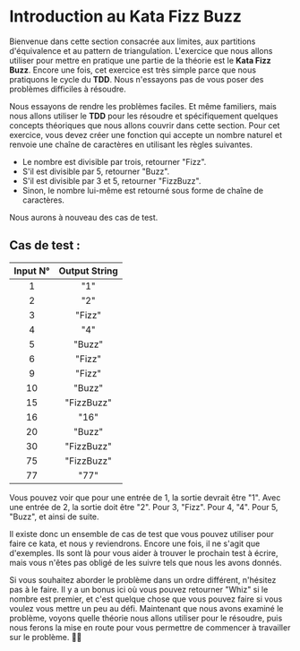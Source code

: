 Introduction au Kata Fizz Buzz
================================================================

Bienvenue dans cette section consacrée aux limites, aux partitions d'équivalence et au pattern de triangulation. L'exercice que nous allons 
utiliser pour mettre en pratique une partie de la théorie est le **Kata Fizz Buzz**. Encore une fois, cet exercice est très simple parce que nous pratiquons le cycle du **TDD**. Nous n'essayons pas de vous poser des problèmes difficiles à résoudre.

Nous essayons de rendre les problèmes faciles. Et même familiers, mais nous allons utiliser le **TDD** pour les résoudre et spécifiquement quelques concepts théoriques que nous allons couvrir dans cette section. Pour cet exercice, vous devez créer une fonction qui accepte un nombre naturel et renvoie une chaîne de caractères en utilisant les règles suivantes.

*   Le nombre est divisible par trois, retourner "Fizz".
*   S'il est divisible par 5, retourner "Buzz".
*   S'il est divisible par 3 et 5, retourner "FizzBuzz".
*   Sinon, le nombre lui-même est retourné sous forme de chaîne de caractères.

Nous aurons à nouveau des cas de test.

Cas de test :
-------------

|  Input N°  |  Output String  |
|:-------------:|:---------------:|
|  1  |  "1"  |
|  2  |  "2"  |
|  3  |  "Fizz"  |
|  4  |  "4"  |
|  5  |  "Buzz"  |
|  6  |  "Fizz"  |
|  9  |  "Fizz"  |
|  10  |  "Buzz"  |
|  15  |  "FizzBuzz"  |
|  16  |  "16"  |
|  20  |  "Buzz"  |
|  30  |  "FizzBuzz"  |
|  75  |  "FizzBuzz"  |
|  77  |  "77"  |

Vous pouvez voir que pour une entrée de 1, la sortie devrait être "1". Avec une entrée de 2, la sortie doit être "2". Pour 3, "Fizz". Pour 4, "4". Pour 5, "Buzz", et ainsi de suite.

Il existe donc un ensemble de cas de test que vous pouvez utiliser pour faire ce kata, et nous y reviendrons. Encore une fois, il ne s'agit que d'exemples. Ils sont là pour vous aider à trouver le prochain test à écrire, mais vous n'êtes pas obligé de les suivre tels que nous les avons donnés.

Si vous souhaitez aborder le problème dans un ordre différent, n'hésitez pas à le faire. Il y a un bonus ici où vous pouvez retourner "Whiz" si le nombre est premier, et c'est quelque chose que vous pouvez faire si vous voulez vous mettre un peu au défi. Maintenant que nous avons examiné le problème, voyons quelle théorie nous allons utiliser pour le résoudre, puis nous ferons la mise en route pour vous permettre de commencer à travailler sur le problème. 👩‍💻